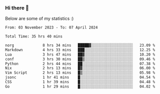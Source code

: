 ### Hi there 👋
Below are some of my statistics :)

<!--START_SECTION:waka-->

```txt
From: 03 November 2023 - To: 07 April 2024

Total Time: 35 hrs 40 mins

norg             8 hrs 34 mins   █████▓░░░░░░░░░░░░░░░░░░░   23.09 %
Markdown         4 hrs 33 mins   ███░░░░░░░░░░░░░░░░░░░░░░   12.25 %
Lua              3 hrs 47 mins   ██▓░░░░░░░░░░░░░░░░░░░░░░   10.20 %
conf             3 hrs 30 mins   ██▒░░░░░░░░░░░░░░░░░░░░░░   09.46 %
Python           2 hrs 44 mins   ██░░░░░░░░░░░░░░░░░░░░░░░   07.38 %
Nix              2 hrs 13 mins   █▓░░░░░░░░░░░░░░░░░░░░░░░   06.00 %
Vim Script       2 hrs 13 mins   █▒░░░░░░░░░░░░░░░░░░░░░░░   05.98 %
jsonc            1 hr 41 mins    █░░░░░░░░░░░░░░░░░░░░░░░░   04.54 %
CSS              1 hr 39 mins    █░░░░░░░░░░░░░░░░░░░░░░░░   04.48 %
Go               1 hr 29 mins    █░░░░░░░░░░░░░░░░░░░░░░░░   04.02 %
```

<!--END_SECTION:waka-->

<!--
**KlapenHz/KlapenHz** is a ✨ _special_ ✨ repository because its `README.md` (this file) appears on your GitHub profile.

Here are some ideas to get you started:

- 🔭 I’m currently working on ...
- 🌱 I’m currently learning ...
- 👯 I’m looking to collaborate on ...
- 🤔 I’m looking for help with ...
- 💬 Ask me about ...
- 📫 How to reach me: ...
- 😄 Pronouns: ...
- ⚡ Fun fact: ...
-->

